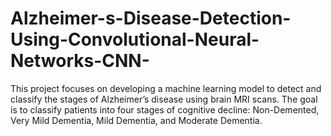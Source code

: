 # Alzheimer-s-Disease-Detection-Using-Convolutional-Neural-Networks-CNN-
This project focuses on developing a machine learning model to detect and classify the stages of Alzheimer’s disease using brain MRI scans. The goal is to classify patients into four stages of cognitive decline: Non-Demented, Very Mild Dementia, Mild Dementia, and Moderate Dementia.
